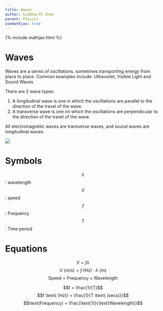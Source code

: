 ```yaml
---
title: Waves
author: Siddharth Shah
parent: Physics
usemathjax: true
---
```


{% include mathjax.html %}

# Waves

Waves are a series of oscillations, sometimes transporting energy from place to place. Common examples include: Ultraviolet, Visible Light and Sound Waves. 

There are 2 wave types:
1. A longitudinal wave is one in which the oscillations are parallel to the direction of the travel of the wave.
2. A transverse wave is one on which the oscillations are perpendicular to the direction of the travel of the wave.

All electromagnetic waves are transverse waves, and sound waves are longitudinal waves.

![](./‪wave.svg)

# Symbols

$$\lambda$$: wavelength
$$V$$: speed
$$f$$: Frequency
$$T$$: Time period

# Equations

$$V = f\lambda$$
$$V \text{ (m/s)} = f \text{ (Hz)} \cdot \lambda \text{ (m)}$$
$$\text{Speed} = \text{Frequency} \times \text{Wavelength}$$

$$f = \frac{1}{T}$$
$$f \text{ (Hz)} = \frac{1}{T \text{ (secs)}}$$
$$\text{Frequency} = \frac{\text{1}}{\text{Wavelength}}$$